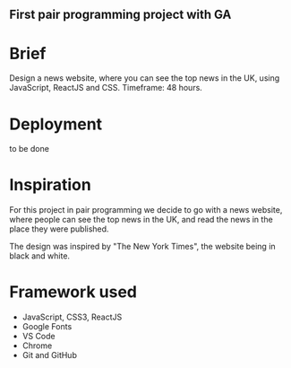 ## First pair programming project with GA 

# Brief

Design a news website, where you can see the top news in the UK, using JavaScript, ReactJS and CSS. Timeframe: 48 hours.

# Deployment
to be done
 
# Inspiration

For this project in pair programming we decide to go with a news website, where people can see the top news in the UK, and read the news in the place they were   published. 

The design was inspired by "The New York Times", the website being in black and white.

# Framework used
* JavaScript, CSS3, ReactJS
* Google Fonts
* VS Code
* Chrome
* Git and GitHub
